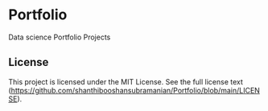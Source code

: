 # Portfolio
Data science Portfolio Projects


## License

This project is licensed under the MIT License. See the full license text (https://github.com/shanthibooshansubramanian/Portfolio/blob/main/LICENSE).
